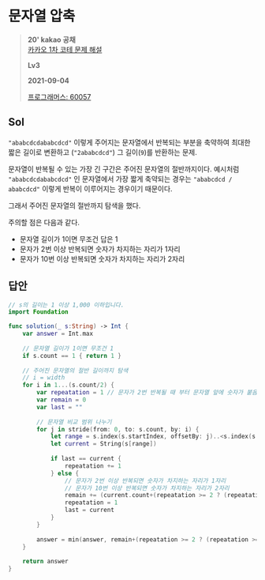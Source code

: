 # 문자열 압축
> **20' kakao 공채**  
> [카카오 1차 코테 문제 해설](https://tech.kakao.com/2019/10/02/kakao-blind-recruitment-2020-round1/) 
>
> **Lv3**
>
> **2021-09-04**
>
> [프로그래머스: 60057](https://programmers.co.kr/learn/courses/30/lessons/60057)


## Sol

`"ababcdcdababcdcd"` 이렇게 주어지는 문자열에서 반복되는 부분을 축약하여 최대한 짧은 길이로 변환하고  (`"2ababcdcd"`) 그 길이(`9`)를 반환하는 문제.

문자열이 반복될 수 있는 가장 긴 구간은 주어진 문자열의 절반까지이다. 예시처럼 `"ababcdcdababcdcd"` 인 문자열에서 가장 짧게 축약되는 경우는 `"ababcdcd / ababcdcd"` 이렇게 반복이 이루어지는 경우이기 때문이다.

그래서 주어진 문자열의 절반까지 탐색을 했다.

주의할 점은 다음과 같다.
* 문자열 길이가 1이면 무조건 답은 1
* 문자가 2번 이상 반복되면 숫자가 차지하는 자리가 1자리
* 문자가 10번 이상 반복되면 숫자가 차지하는 자리가 2자리


## 답안
```swift
// s의 길이는 1 이상 1,000 이하입니다.
import Foundation

func solution(_ s:String) -> Int {
    var answer = Int.max
    
    // 문자열 길이가 1이면 무조건 1
    if s.count == 1 { return 1 }
    
    // 주어진 문자열의 절반 길이까지 탐색
    // i = width
    for i in 1...(s.count/2) {
        var repeatation = 1 // 문자가 2번 반복될 때 부터 문자열 앞에 숫자가 붙음
        var remain = 0
        var last = ""
        
        // 문자열 비교 범위 나누기
        for j in stride(from: 0, to: s.count, by: i) {            
            let range = s.index(s.startIndex, offsetBy: j)..<s.index(s.startIndex, offsetBy: min(j+i,s.count))
            let current = String(s[range])
            
            if last == current {
                repeatation += 1
            } else {
                // 문자가 2번 이상 반복되면 숫자가 차지하는 자리가 1자리
                // 문자가 10번 이상 반복되면 숫자가 차지하는 자리가 2자리
                remain += (current.count+(repeatation >= 2 ? (repeatation >= 10 ? 2 : 1) : 0))
                repeatation = 1
                last = current
            }
        }
        
        answer = min(answer, remain+(repeatation >= 2 ? (repeatation >= 10 ? 2 : 1) : 0))
    }
    
    return answer
}
```